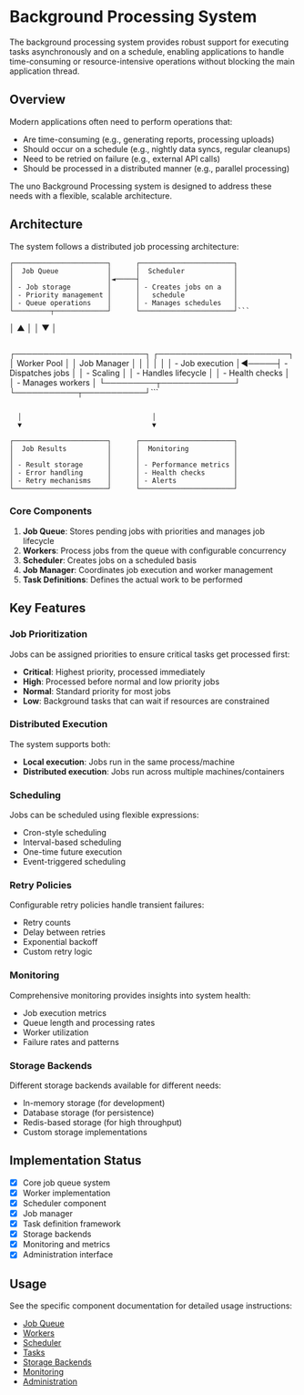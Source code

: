 # Background Processing System

The background processing system provides robust support for executing tasks asynchronously and on a schedule, enabling applications to handle time-consuming or resource-intensive operations without blocking the main application thread.

## Overview

Modern applications often need to perform operations that:
- Are time-consuming (e.g., generating reports, processing uploads)
- Should occur on a schedule (e.g., nightly data syncs, regular cleanups)
- Need to be retried on failure (e.g., external API calls)
- Should be processed in a distributed manner (e.g., parallel processing)

The uno Background Processing system is designed to address these needs with a flexible, scalable architecture.

## Architecture

The system follows a distributed job processing architecture:

```
┌───────────────────────┐      ┌───────────────────────┐
│  Job Queue            │      │  Scheduler            │
│                       │◄─────┤                       │
│ - Job storage         │      │ - Creates jobs on a   │
│ - Priority management │      │   schedule            │
│ - Queue operations    │      │ - Manages schedules   │
└─────────┬─────────────┘      └───────────────────────┘```
```

  │                                  ▲
  │                                  │
  ▼                                  │
```
```
┌───────────────────────┐      ┌───────────────────────┐
│  Worker Pool          │      │  Job Manager          │
│                       │      │                       │
│ - Job execution       │◄─────┤ - Dispatches jobs     │
│ - Scaling             │      │ - Handles lifecycle   │
│ - Health checks       │      │ - Manages workers     │
└─────────┬─────────────┘      └───────────┬───────────┘```
```

  │                                │
  ▼                                ▼
```
```
┌───────────────────────┐      ┌───────────────────────┐
│  Job Results          │      │  Monitoring           │
│                       │      │                       │
│ - Result storage      │      │ - Performance metrics │
│ - Error handling      │      │ - Health checks       │
│ - Retry mechanisms    │      │ - Alerts              │
└───────────────────────┘      └───────────────────────┘
```

### Core Components

1. **Job Queue**: Stores pending jobs with priorities and manages job lifecycle
2. **Workers**: Process jobs from the queue with configurable concurrency
3. **Scheduler**: Creates jobs on a scheduled basis
4. **Job Manager**: Coordinates job execution and worker management
5. **Task Definitions**: Defines the actual work to be performed

## Key Features

### Job Prioritization

Jobs can be assigned priorities to ensure critical tasks get processed first:

- **Critical**: Highest priority, processed immediately
- **High**: Processed before normal and low priority jobs
- **Normal**: Standard priority for most jobs
- **Low**: Background tasks that can wait if resources are constrained

### Distributed Execution

The system supports both:

- **Local execution**: Jobs run in the same process/machine
- **Distributed execution**: Jobs run across multiple machines/containers

### Scheduling

Jobs can be scheduled using flexible expressions:

- Cron-style scheduling
- Interval-based scheduling
- One-time future execution
- Event-triggered scheduling

### Retry Policies

Configurable retry policies handle transient failures:

- Retry counts
- Delay between retries
- Exponential backoff
- Custom retry logic

### Monitoring

Comprehensive monitoring provides insights into system health:

- Job execution metrics
- Queue length and processing rates
- Worker utilization
- Failure rates and patterns

### Storage Backends

Different storage backends available for different needs:

- In-memory storage (for development)
- Database storage (for persistence)
- Redis-based storage (for high throughput)
- Custom storage implementations

## Implementation Status

- [x] Core job queue system
- [x] Worker implementation
- [x] Scheduler component
- [x] Job manager
- [x] Task definition framework
- [x] Storage backends
- [x] Monitoring and metrics
- [x] Administration interface

## Usage

See the specific component documentation for detailed usage instructions:

- [Job Queue](queue.md)
- [Workers](worker.md)
- [Scheduler](scheduler.md)
- [Tasks](tasks.md)
- [Storage Backends](storage.md)
- [Monitoring](monitoring.md)
- [Administration](admin.md)